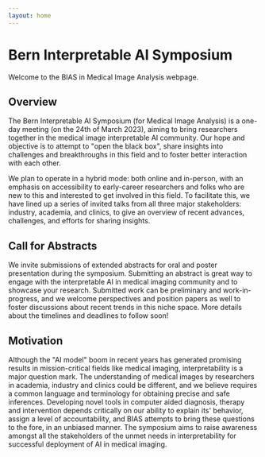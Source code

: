 ```yaml
---
layout: home
---
```


# Bern Interpretable AI Symposium

Welcome to the BIAS in Medical Image Analysis webpage. 
## Overview

The Bern Interpretable AI Symposium (for Medical Image Analysis) is a one-day meeting (on the 24th of March 2023), aiming to bring researchers together in the medical image interpretable AI community. Our hope and objective is to attempt to "open the black box", share insights into challenges and breakthroughs in this field and to foster better interaction with each other. 

We plan to operate in a hybrid mode: both online and in-person, with an emphasis on accessibility to early-career researchers and folks who are new to this and interested to get involved in this field. To facilitate this, we have lined up a series of invited talks from all three major stakeholders: industry, academia, and clinics, to give an overview of recent advances, challenges, and efforts for sharing insights.

## Call for Abstracts

We invite submissions of extended abstracts for oral and poster presentation during the symposium. Submitting an abstract is great way to engage with the interpretable AI in medical imaging community and to showcase your research. Submitted work can be preliminary and work-in-progress, and we welcome perspectives and position papers as well to foster discussions about recent trends in this niche space. More details about the timelines and deadlines to follow soon!

## Motivation

Although the "AI model" boom in recent years has generated promising results in mission-critical fields like medical imaging, interpretability is a major question mark. The understanding of medical images by researchers in academia, industry and clinics could be different, and we believe requires a common language and terminology for obtaining precise and safe inferences. Developing novel tools in computer aided diagnosis, therapy and intervention depends critically on our ability to explain its' behavior, assign a level of accountability, and BIAS attempts to bring these questions to the fore, in an unbiased manner. The symposium aims to raise awareness amongst all the stakeholders of the unmet needs in interpretability for successful deployment of AI in medical imaging.
